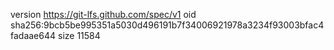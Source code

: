 version https://git-lfs.github.com/spec/v1
oid sha256:9bcb5be995351a5030d496191b7f34006921978a3234f93003bfac4fadaae644
size 11584
